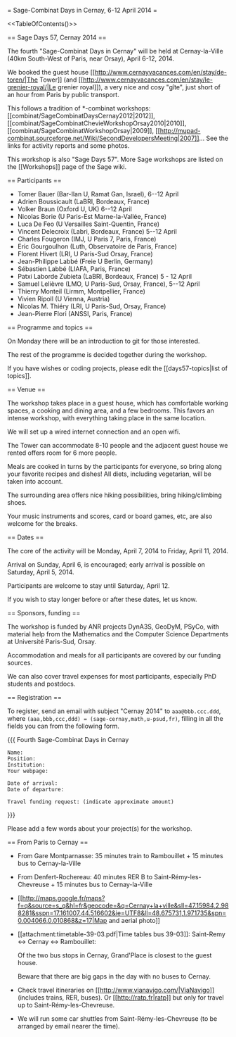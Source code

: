 = Sage-Combinat Days in Cernay, 6-12 April 2014 =

<<TableOfContents()>>

== Sage Days 57, Cernay 2014 ==

The fourth "Sage-Combinat Days in Cernay" will be held at Cernay-la-Ville
(40km South-West of Paris, near Orsay), April 6-12, 2014.

We booked the guest house
[[http://www.cernayvacances.com/en/stay/de-toren/|The Tower]] (and
[[http://www.cernayvacances.com/en/stay/le-grenier-royal/|Le grenier royal]]),
a very nice and cosy "gîte", just short of an hour from Paris by public transport.

This follows a tradition of *-combinat workshops: 
[[combinat/SageCombinatDaysCernay2012|2012]],
[[combinat/SageCombinatChevieWorkshopOrsay2010|2010]],
[[combinat/SageCombinatWorkshopOrsay|2009]], 
[[http://mupad-combinat.sourceforge.net/Wiki/SecondDevelopersMeeting|2007]]...
See the links for activity reports and some photos.

This workshop is also "Sage Days 57".
More Sage workshops are listed on the [[Workshops]] page of the Sage wiki.

== Participants ==

 * Tomer Bauer (Bar-Ilan U, Ramat Gan, Israel), 6--12 April
 * Adrien Boussicault (LaBRI, Bordeaux, France)
 * Volker Braun (Oxford U, UK)  6--12 April
 * Nicolas Borie (U Paris-Est Marne-la-Vallée, France)
 * Luca De Feo (U Versailles Saint-Quentin, France)
 * Vincent Delecroix (Labri, Bordeaux, France) 5--12 April
 * Charles Fougeron (IMJ, U Paris 7, Paris, France)
 * Eric Gourgoulhon (Luth, Observatoire de Paris, France)
 * Florent Hivert (LRI, U Paris-Sud Orsay, France)
 * Jean-Philippe Labbé (Freie U Berlin, Germany)
 * Sébastien Labbé (LIAFA, Paris, France)
 * Patxi Laborde Zubieta (LaBRI, Bordeaux, France) 5 - 12 April
 * Samuel Lelièvre (LMO, U Paris-Sud, Orsay, France), 5--12 April
 * Thierry Monteil (Lirmm, Montpellier, France)
 * Vivien Ripoll (U Vienna, Austria)
 * Nicolas M. Thiéry (LRI, U Paris-Sud, Orsay, France)
 * Jean-Pierre Flori (ANSSI, Paris, France)

== Programme and topics ==

On Monday there will be an introduction to git for those interested.

The rest of the programme is decided together during the workshop.

If you have wishes or coding projects, please edit the [[days57-topics|list of topics]].

== Venue ==

The workshop takes place in a guest house, which has comfortable working spaces,
a cooking and dining area, and a few bedrooms. This favors an intense workshop,
with everything taking place in the same location.

We will set up a wired internet connection and an open wifi.

The Tower can accommodate 8-10 people and the adjacent guest house
we rented offers room for 6 more people.

Meals are cooked in turns by the participants for everyone, so bring along your
favorite recipes and dishes! All diets, including vegetarian, will be taken into
account.

The surrounding area offers nice hiking possibilities, bring hiking/climbing shoes.

Your music instruments and scores, card or board games, etc, are also welcome for the breaks.

== Dates ==

The core of the activity will be Monday, April 7, 2014 to Friday, April 11, 2014.

Arrival on Sunday, April 6, is encouraged; early arrival is possible on Saturday, April 5, 2014.

Participants are welcome to stay until Saturday, April 12.

If you wish to stay longer before or after these dates, let us know.

== Sponsors, funding ==

The workshop is funded by ANR projects DynA3S, GeoDyM, PSyCo, with material help
from the Mathematics and the Computer Science Departments at Université Paris-Sud, Orsay.

Accommodation and meals for all participants are covered by our funding sources.

We can also cover travel expenses for most participants, especially PhD students and postdocs.

== Registration ==

To register, send an email with subject "Cernay 2014" to `aaa@bbb.ccc.ddd`,
where `(aaa,bbb,ccc,ddd) = (sage-cernay,math,u-psud,fr)`, filling in all
the fields you can from the following form.

{{{
    Fourth Sage-Combinat Days in Cernay

    Name:
    Position:
    Institution:
    Your webpage:

    Date of arrival:
    Date of departure:

    Travel funding request: (indicate approximate amount)
}}}

Please add a few words about your project(s) for the workshop.


== From Paris to Cernay ==

 * From Gare Montparnasse: 35 minutes train to Rambouillet + 15 minutes bus to Cernay-la-Ville
 * From Denfert-Rochereau: 40 minutes RER B to Saint-Rémy-les-Chevreuse + 15 minutes bus to Cernay-la-Ville
 * [[http://maps.google.fr/maps?f=q&source=s_q&hl=fr&geocode=&q=Cernay+la+ville&sll=47.15984,2.988281&sspn=17.161007,44.516602&ie=UTF8&ll=48.675731,1.971735&spn=0.004066,0.010868&z=17|Map and aerial photo]]

 * [[attachment:timetable-39-03.pdf|Time tables bus 39-03]]: Saint-Remy <-> Cernay <-> Rambouillet: 

   Of the two bus stops in Cernay, Grand'Place is closest to the guest house.

   Beware that there are big gaps in the day with no buses to Cernay.

 * Check travel itineraries on [[http://www.vianavigo.com/|ViaNavigo]] (includes trains, RER, buses).
   Or [[http://ratp.fr|ratp]] but only for travel up to Saint-Rémy-les-Chevreuse.

 * We will run some car shuttles from Saint-Rémy-les-Chevreuse (to be arranged by email nearer the time).
